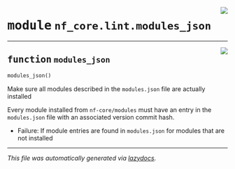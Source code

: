 <!-- markdownlint-disable -->

<a href="../../../../../../tools/nf_core/lint/modules_json.py#L0"><img align="right" style="float:right;" src="https://img.shields.io/badge/-source-cccccc?style=flat-square"></a>

# <kbd>module</kbd> `nf_core.lint.modules_json`

---

<a href="../../../../../../tools/nf_core/lint/modules_json.py#L6"><img align="right" style="float:right;" src="https://img.shields.io/badge/-source-cccccc?style=flat-square"></a>

## <kbd>function</kbd> `modules_json`

```python
modules_json()
```

Make sure all modules described in the `modules.json` file are actually installed

Every module installed from `nf-core/modules` must have an entry in the `modules.json` file with an associated version commit hash.

- Failure: If module entries are found in `modules.json` for modules that are not installed

---

_This file was automatically generated via [lazydocs](https://github.com/ml-tooling/lazydocs)._
